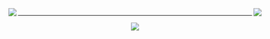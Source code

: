 <div>
  <img align="right" src="https://komarev.com/ghpvc/?username=DaveOff&color=269077"/>
  <img align="left" src="https://www.faranevis.com/badge"/>
</div>

<div>
  <hr align="center"></hr>
</div>

<p align="center">
  <a href="#"><img src="https://www.faranevis.com/badge/1.php?op=-514544545541#center"/></a>
</p>
